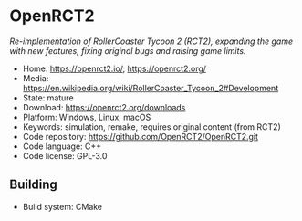 # OpenRCT2

_Re-implementation of RollerCoaster Tycoon 2 (RCT2), expanding the game with new features, fixing original bugs and raising game limits._

- Home: https://openrct2.io/, https://openrct2.org/ 
- Media: https://en.wikipedia.org/wiki/RollerCoaster_Tycoon_2#Development
- State: mature
- Download: https://openrct2.org/downloads
- Platform: Windows, Linux, macOS
- Keywords: simulation, remake, requires original content (from RCT2)
- Code repository: https://github.com/OpenRCT2/OpenRCT2.git
- Code language: C++
- Code license: GPL-3.0

## Building

- Build system: CMake
